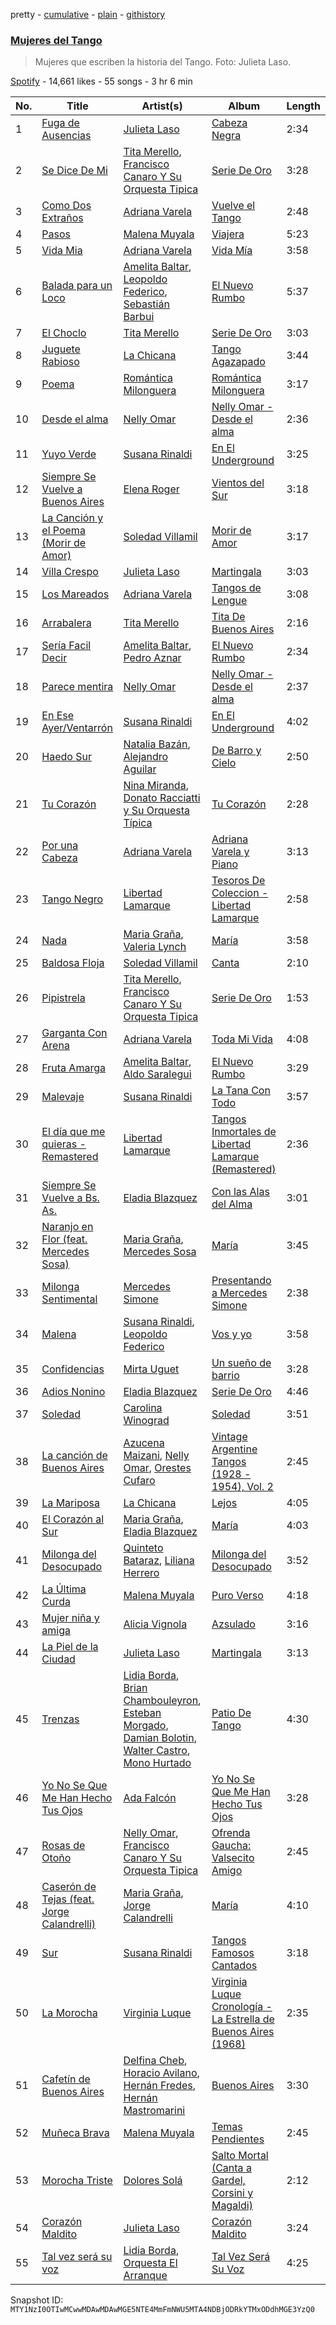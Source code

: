 pretty - [cumulative](/playlists/cumulative/37i9dQZF1DWZSDaI0ox0Nq.md) - [plain](/playlists/plain/37i9dQZF1DWZSDaI0ox0Nq) - [githistory](https://github.githistory.xyz/mackorone/spotify-playlist-archive/blob/main/playlists/plain/37i9dQZF1DWZSDaI0ox0Nq)

### [Mujeres del Tango](https://open.spotify.com/playlist/37i9dQZF1DWZSDaI0ox0Nq)

> Mujeres que escriben la historia del Tango\. Foto: Julieta Laso.

[Spotify](https://open.spotify.com/user/spotify) - 14,661 likes - 55 songs - 3 hr 6 min

| No. | Title | Artist(s) | Album | Length |
|---|---|---|---|---|
| 1 | [Fuga de Ausencias](https://open.spotify.com/track/3rsIVOZOnD9sxT2mcZYfm1) | [Julieta Laso](https://open.spotify.com/artist/3mrFrZjfujaOttNRpDD4Vk) | [Cabeza Negra](https://open.spotify.com/album/1g26oBJd6HGQxPdJLJwqI5) | 2:34 |
| 2 | [Se Dice De Mi](https://open.spotify.com/track/7rb5qQHrnnwUwS4udW6J8H) | [Tita Merello](https://open.spotify.com/artist/7r4Bb7uhP2AhJ4qlRp2vgP), [Francisco Canaro Y Su Orquesta Tipica](https://open.spotify.com/artist/66vYcFTYX0PoYsOOURFaGf) | [Serie De Oro](https://open.spotify.com/album/7Id8NVwwWDmiRjPEoRDObj) | 3:28 |
| 3 | [Como Dos Extraños](https://open.spotify.com/track/6u14b3JnkqTc1W3hTLNtJ9) | [Adriana Varela](https://open.spotify.com/artist/5diAzb0BD6mSdU1xOhM7dc) | [Vuelve el Tango](https://open.spotify.com/album/6Ew5SpAE83uV8grDDawz5m) | 2:48 |
| 4 | [Pasos](https://open.spotify.com/track/3R8j435shaOqqAIihPo2Mb) | [Malena Muyala](https://open.spotify.com/artist/2FzZqeOhCeu4Wd1wbPWVP1) | [Viajera](https://open.spotify.com/album/1pMNh3OgDHDxu8HnHZhxS6) | 5:23 |
| 5 | [Vida Mia](https://open.spotify.com/track/1P77zNEkaHp4h3onP8eeMY) | [Adriana Varela](https://open.spotify.com/artist/5diAzb0BD6mSdU1xOhM7dc) | [Vida Mía](https://open.spotify.com/album/6Zt7hlarp5sKgg01d3taj8) | 3:58 |
| 6 | [Balada para un Loco](https://open.spotify.com/track/7elVvHs5wE7rSvU3Slz6lo) | [Amelita Baltar](https://open.spotify.com/artist/5Z2Vs6p7u0a44wcO68iiQk), [Leopoldo Federico](https://open.spotify.com/artist/3RibY876FBPC7kuqm4YqzJ), [Sebastián Barbui](https://open.spotify.com/artist/54y7TiobofxsGWpRVCwLfh) | [El Nuevo Rumbo](https://open.spotify.com/album/0PNFCx0M4ol1VFWMOUuErM) | 5:37 |
| 7 | [El Choclo](https://open.spotify.com/track/2tGrykC11z4OMBFfKCq0kt) | [Tita Merello](https://open.spotify.com/artist/7r4Bb7uhP2AhJ4qlRp2vgP) | [Serie De Oro](https://open.spotify.com/album/7Id8NVwwWDmiRjPEoRDObj) | 3:03 |
| 8 | [Juguete Rabioso](https://open.spotify.com/track/5z5c1TQrW8Cwm4m2VnGztj) | [La Chicana](https://open.spotify.com/artist/5G6S0tVzlQJD709dvAvOyQ) | [Tango Agazapado](https://open.spotify.com/album/77XCoZdCX5SzH3acwEKraZ) | 3:44 |
| 9 | [Poema](https://open.spotify.com/track/1idKcTuIojEwcXXn0DyfTu) | [Romántica Milonguera](https://open.spotify.com/artist/2yN99QuwGDm319KHi1aSeY) | [Romántica Milonguera](https://open.spotify.com/album/4W4hc8GZG12mLZY9s93fvf) | 3:17 |
| 10 | [Desde el alma](https://open.spotify.com/track/2qy2u4LhIS8OSnnmJdvo1n) | [Nelly Omar](https://open.spotify.com/artist/6IyGH3tMgXudiE41XE6Y8f) | [Nelly Omar \- Desde el alma](https://open.spotify.com/album/0cXYEiQXAKBahVL4uUivpx) | 2:36 |
| 11 | [Yuyo Verde](https://open.spotify.com/track/7AYunCgwVKF1oh2k7f653e) | [Susana Rinaldi](https://open.spotify.com/artist/44gwyR0NL3dALyIGaL9NFE) | [En El Underground](https://open.spotify.com/album/6I123wp2nUkU8hiY0vzu7o) | 3:25 |
| 12 | [Siempre Se Vuelve a Buenos Aires](https://open.spotify.com/track/1J0yQfmer8N1GHQaZvZoDE) | [Elena Roger](https://open.spotify.com/artist/3i3ZiJGsP5tkz69ad7Mbie) | [Vientos del Sur](https://open.spotify.com/album/7mPR2s0BKY9FLSAMfx7lL1) | 3:18 |
| 13 | [La Canción y el Poema \(Morir de Amor\)](https://open.spotify.com/track/5FF4C9ZJQdK8vRDiPAy3Nc) | [Soledad Villamil](https://open.spotify.com/artist/5rSSgiiHz9IhOi6T63EBKD) | [Morir de Amor](https://open.spotify.com/album/3J0s3KKczh3ZJxyXrn04wo) | 3:17 |
| 14 | [Villa Crespo](https://open.spotify.com/track/2Wy6jMql4zbkK13xG5XD59) | [Julieta Laso](https://open.spotify.com/artist/3mrFrZjfujaOttNRpDD4Vk) | [Martingala](https://open.spotify.com/album/5FgjV4G9WsnzSyRhnrneNc) | 3:03 |
| 15 | [Los Mareados](https://open.spotify.com/track/6m63Jr9CRpaOlwhO7ZUe1n) | [Adriana Varela](https://open.spotify.com/artist/5diAzb0BD6mSdU1xOhM7dc) | [Tangos de Lengue](https://open.spotify.com/album/2rtuc3kn27unPR4F8B2nGH) | 3:08 |
| 16 | [Arrabalera](https://open.spotify.com/track/3WZakNuKCtJJxh7dTPyT17) | [Tita Merello](https://open.spotify.com/artist/7r4Bb7uhP2AhJ4qlRp2vgP) | [Tita De Buenos Aires](https://open.spotify.com/album/1GrP6d9082GxRkiXx2gsBP) | 2:16 |
| 17 | [Sería Facil Decir](https://open.spotify.com/track/51j44z3Qr2HnSnBhrEwpvm) | [Amelita Baltar](https://open.spotify.com/artist/5Z2Vs6p7u0a44wcO68iiQk), [Pedro Aznar](https://open.spotify.com/artist/2FFrhWZS9vJsh2UvxYPRr6) | [El Nuevo Rumbo](https://open.spotify.com/album/0PNFCx0M4ol1VFWMOUuErM) | 2:34 |
| 18 | [Parece mentira](https://open.spotify.com/track/7MteYKBjWmnGAGuWlSsZ8i) | [Nelly Omar](https://open.spotify.com/artist/6IyGH3tMgXudiE41XE6Y8f) | [Nelly Omar \- Desde el alma](https://open.spotify.com/album/0cXYEiQXAKBahVL4uUivpx) | 2:37 |
| 19 | [En Ese Ayer/Ventarrón](https://open.spotify.com/track/6yzikW529P1w3mwxAoMC3H) | [Susana Rinaldi](https://open.spotify.com/artist/44gwyR0NL3dALyIGaL9NFE) | [En El Underground](https://open.spotify.com/album/6I123wp2nUkU8hiY0vzu7o) | 4:02 |
| 20 | [Haedo Sur](https://open.spotify.com/track/0ZUeTlKIQG0hiTSuaVtRCu) | [Natalia Bazán](https://open.spotify.com/artist/2Wp5c6RzMcfX1LAzu8c1Y6), [Alejandro Aguilar](https://open.spotify.com/artist/4rpWarcBvKroTbc81jgY7n) | [De Barro y Cielo](https://open.spotify.com/album/5NXv9a0Y3eRkFbpiyPTQrQ) | 2:50 |
| 21 | [Tu Corazón](https://open.spotify.com/track/1zhWF3sY4s7h9oxXbPODIP) | [Nina Miranda](https://open.spotify.com/artist/3AXxvXhECGeTQCUU0Lj3ln), [Donato Racciatti y Su Orquesta Típica](https://open.spotify.com/artist/7yxrBMKCOe3Br5RZjsMu1t) | [Tu Corazón](https://open.spotify.com/album/0JlDk5W6I54VCV4uHT82VO) | 2:28 |
| 22 | [Por una Cabeza](https://open.spotify.com/track/0qVDC2Swbbs7VrgZu3fe6P) | [Adriana Varela](https://open.spotify.com/artist/5diAzb0BD6mSdU1xOhM7dc) | [Adriana Varela y Piano](https://open.spotify.com/album/7yndjj9dS2GfQzQQiZzWpv) | 3:13 |
| 23 | [Tango Negro](https://open.spotify.com/track/4uW2GXaccUXFxCcBzLaxtE) | [Libertad Lamarque](https://open.spotify.com/artist/4obTALkglm8PARkVVik9KZ) | [Tesoros De Coleccion \- Libertad Lamarque](https://open.spotify.com/album/5MOU8QeUpJ7vCBfVi5sM1p) | 2:58 |
| 24 | [Nada](https://open.spotify.com/track/6M4LFutTr0fgFMOWmN0kYh) | [Maria Graña](https://open.spotify.com/artist/1Yr19zGBA3JmVYOcE4JwRG), [Valeria Lynch](https://open.spotify.com/artist/60zawKIAJS16ul7OSY91wM) | [María](https://open.spotify.com/album/7jdQvnUjX988oU3jauUUmU) | 3:58 |
| 25 | [Baldosa Floja](https://open.spotify.com/track/38Umd4ALhVqbmvDSamftBR) | [Soledad Villamil](https://open.spotify.com/artist/5rSSgiiHz9IhOi6T63EBKD) | [Canta](https://open.spotify.com/album/6PDbU5wE5nZCAkXVIuvVm8) | 2:10 |
| 26 | [Pipistrela](https://open.spotify.com/track/6MZlsIdezdAiBwrZrxweNd) | [Tita Merello](https://open.spotify.com/artist/7r4Bb7uhP2AhJ4qlRp2vgP), [Francisco Canaro Y Su Orquesta Tipica](https://open.spotify.com/artist/66vYcFTYX0PoYsOOURFaGf) | [Serie De Oro](https://open.spotify.com/album/7Id8NVwwWDmiRjPEoRDObj) | 1:53 |
| 27 | [Garganta Con Arena](https://open.spotify.com/track/6BjIumHEDyRxgocfAfwsXL) | [Adriana Varela](https://open.spotify.com/artist/5diAzb0BD6mSdU1xOhM7dc) | [Toda Mi Vida](https://open.spotify.com/album/17AJEwOMBmI6xhykdOBCI7) | 4:08 |
| 28 | [Fruta Amarga](https://open.spotify.com/track/7dsCiWTBKpyI8UYPxicyCu) | [Amelita Baltar](https://open.spotify.com/artist/5Z2Vs6p7u0a44wcO68iiQk), [Aldo Saralegui](https://open.spotify.com/artist/3DkOmSI4zaX4mVCZQC7Fm1) | [El Nuevo Rumbo](https://open.spotify.com/album/0PNFCx0M4ol1VFWMOUuErM) | 3:29 |
| 29 | [Malevaje](https://open.spotify.com/track/4LVQ2CuYGgKgQA3vsI0NyG) | [Susana Rinaldi](https://open.spotify.com/artist/44gwyR0NL3dALyIGaL9NFE) | [La Tana Con Todo](https://open.spotify.com/album/3oGlLY8Hy4jFS8jAzos8X1) | 3:57 |
| 30 | [El día que me quieras \- Remastered](https://open.spotify.com/track/02TbTxbu4H9heTFaXe3iVQ) | [Libertad Lamarque](https://open.spotify.com/artist/4obTALkglm8PARkVVik9KZ) | [Tangos Inmortales de Libertad Lamarque \(Remastered\)](https://open.spotify.com/album/5iq55ODBLnuVtHr0SX5AJR) | 2:36 |
| 31 | [Siempre Se Vuelve a Bs\. As.](https://open.spotify.com/track/3xjANYsJ2nMZBLr7T6lDcZ) | [Eladia Blazquez](https://open.spotify.com/artist/0lHsA4VFPhU5bDBYPMskM8) | [Con las Alas del Alma](https://open.spotify.com/album/1IJDQDltstBfcrxE7IoJii) | 3:01 |
| 32 | [Naranjo en Flor \(feat\. Mercedes Sosa\)](https://open.spotify.com/track/25NuGWk6dbNy8Eyt6zNlsR) | [Maria Graña](https://open.spotify.com/artist/1Yr19zGBA3JmVYOcE4JwRG), [Mercedes Sosa](https://open.spotify.com/artist/2HvyR5FsU37QMqVzIbGwl7) | [María](https://open.spotify.com/album/7jdQvnUjX988oU3jauUUmU) | 3:45 |
| 33 | [Milonga Sentimental](https://open.spotify.com/track/1uJeHbIPeOKGfEEJujJkP7) | [Mercedes Simone](https://open.spotify.com/artist/3MqKTtxz6LzNrRJugeYh8W) | [Presentando a Mercedes Simone](https://open.spotify.com/album/6HNgJ8dZflujytFtS4TUm3) | 2:38 |
| 34 | [Malena](https://open.spotify.com/track/24Reh2d2WR4lwweVsA1xxf) | [Susana Rinaldi](https://open.spotify.com/artist/44gwyR0NL3dALyIGaL9NFE), [Leopoldo Federico](https://open.spotify.com/artist/3RibY876FBPC7kuqm4YqzJ) | [Vos y yo](https://open.spotify.com/album/7I5aFjFeNdfqWyISjPI2sw) | 3:58 |
| 35 | [Confidencias](https://open.spotify.com/track/53573za1S0cPRlR9TudWro) | [Mirta Uguet](https://open.spotify.com/artist/7LM8yuLYabmwwol7zh7T0O) | [Un sueño de barrio](https://open.spotify.com/album/4HhtYjOKgTXErKj0GpW2Sz) | 3:28 |
| 36 | [Adios Nonino](https://open.spotify.com/track/3WMFRGhYLFyJXlgzCAe9Eo) | [Eladia Blazquez](https://open.spotify.com/artist/0lHsA4VFPhU5bDBYPMskM8) | [Serie De Oro](https://open.spotify.com/album/4kZ4AWQQdI7rKNBgDizWqi) | 4:46 |
| 37 | [Soledad](https://open.spotify.com/track/1BlKIFOIPRWYoaZaVM1GRC) | [Carolina Winograd](https://open.spotify.com/artist/1gQrpbtcrPfYpDB0LrZdWO) | [Soledad](https://open.spotify.com/album/0tXKqVJN1KMDjzcWW7dgQj) | 3:51 |
| 38 | [La canción de Buenos Aires](https://open.spotify.com/track/4t2Ow4sdp8p8OVfpu2e1Ey) | [Azucena Maizani](https://open.spotify.com/artist/0B2RE6SzZ4QsCRkl1nMz1n), [Nelly Omar](https://open.spotify.com/artist/6IyGH3tMgXudiE41XE6Y8f), [Orestes Cufaro](https://open.spotify.com/artist/3WXc29391Id6Tmh37E7gdm) | [Vintage Argentine Tangos \(1928 \- 1954\), Vol\. 2](https://open.spotify.com/album/4anYze0tSqlzugbsDrbcAz) | 2:45 |
| 39 | [La Mariposa](https://open.spotify.com/track/17iPZmaID95A2XxcTDBXoh) | [La Chicana](https://open.spotify.com/artist/5G6S0tVzlQJD709dvAvOyQ) | [Lejos](https://open.spotify.com/album/3Bejr5wnkAxczzVqZKYfSc) | 4:05 |
| 40 | [El Corazón al Sur](https://open.spotify.com/track/5t0QIkUpZOoejnKXeZ8z2s) | [Maria Graña](https://open.spotify.com/artist/1Yr19zGBA3JmVYOcE4JwRG), [Eladia Blazquez](https://open.spotify.com/artist/0lHsA4VFPhU5bDBYPMskM8) | [María](https://open.spotify.com/album/7jdQvnUjX988oU3jauUUmU) | 4:03 |
| 41 | [Milonga del Desocupado](https://open.spotify.com/track/4drrlcTdFPZhbKoaZSCoMo) | [Quinteto Bataraz](https://open.spotify.com/artist/5wExxTg18OJstdwHUQDrAs), [Liliana Herrero](https://open.spotify.com/artist/6iqeypk1XRa2zQVRcIVmlF) | [Milonga del Desocupado](https://open.spotify.com/album/3VvEy3CFcgyMe1iMt4bQ2X) | 3:52 |
| 42 | [La Última Curda](https://open.spotify.com/track/6wTRZqGXcMRXCXYFUAqXL4) | [Malena Muyala](https://open.spotify.com/artist/2FzZqeOhCeu4Wd1wbPWVP1) | [Puro Verso](https://open.spotify.com/album/49rcqApxkF0v2eY0nKteFl) | 4:18 |
| 43 | [Mujer niña y amiga](https://open.spotify.com/track/5jgUP4aEL9GXBxIF7IqNt7) | [Alicia Vignola](https://open.spotify.com/artist/7smQzOdgz8Lzw1l8ImVC5A) | [Azsulado](https://open.spotify.com/album/3YZFCJZ5FkaEMD8GECpmlM) | 3:16 |
| 44 | [La Piel de la Ciudad](https://open.spotify.com/track/4OyBpawRu6Bh5CpK8bBXh4) | [Julieta Laso](https://open.spotify.com/artist/3mrFrZjfujaOttNRpDD4Vk) | [Martingala](https://open.spotify.com/album/5FgjV4G9WsnzSyRhnrneNc) | 3:13 |
| 45 | [Trenzas](https://open.spotify.com/track/7jBfhA6e93EKL1BaoghORb) | [Lidia Borda](https://open.spotify.com/artist/1SkyJrTK7wUmLxV9H7ekBt), [Brian Chambouleyron](https://open.spotify.com/artist/4ItsXJStGq1NA4LkKSV6WJ), [Esteban Morgado](https://open.spotify.com/artist/1pL3N36WdUgF8sdmLG8OMl), [Damian Bolotin](https://open.spotify.com/artist/6K2DK1fVzvbY5oSx3xPajp), [Walter Castro](https://open.spotify.com/artist/163oQfMweTcJsoOdYdDjNG), [Mono Hurtado](https://open.spotify.com/artist/2SKGUiZZSPBgQ9ZgdBiUTL) | [Patio De Tango](https://open.spotify.com/album/1kOUXHJMkKuXur3xTBoKmS) | 4:30 |
| 46 | [Yo No Se Que Me Han Hecho Tus Ojos](https://open.spotify.com/track/2yGGl2B3JT1NXdRpxFAZ0Z) | [Ada Falcón](https://open.spotify.com/artist/1bshphZh29CbPD7uyWxxk3) | [Yo No Se Que Me Han Hecho Tus Ojos](https://open.spotify.com/album/5TgkprMzhtnfMAEZFChOcy) | 3:28 |
| 47 | [Rosas de Otoño](https://open.spotify.com/track/6CAz0sn2HaHSpSiQ0EMkJx) | [Nelly Omar](https://open.spotify.com/artist/6IyGH3tMgXudiE41XE6Y8f), [Francisco Canaro Y Su Orquesta Tipica](https://open.spotify.com/artist/66vYcFTYX0PoYsOOURFaGf) | [Ofrenda Gaucha: Valsecito Amigo](https://open.spotify.com/album/6jUZzfW2CkpEULtaFOegAk) | 2:45 |
| 48 | [Caserón de Tejas \(feat\. Jorge Calandrelli\)](https://open.spotify.com/track/0Elfdj2gQ0Ib0h49kCKb2R) | [Maria Graña](https://open.spotify.com/artist/1Yr19zGBA3JmVYOcE4JwRG), [Jorge Calandrelli](https://open.spotify.com/artist/3cjxn6Z8XrhJuuEcxxQHmm) | [María](https://open.spotify.com/album/7jdQvnUjX988oU3jauUUmU) | 4:10 |
| 49 | [Sur](https://open.spotify.com/track/0I0bZlt1lW3HMCDiTBkbt3) | [Susana Rinaldi](https://open.spotify.com/artist/44gwyR0NL3dALyIGaL9NFE) | [Tangos Famosos Cantados](https://open.spotify.com/album/6e0npZfXXOvdAY8YulsfLo) | 3:18 |
| 50 | [La Morocha](https://open.spotify.com/track/1wgpDmWmiFO8m7ZBWCaQDF) | [Virginia Luque](https://open.spotify.com/artist/3l9sNbRTss6iqUdZq6R8Wc) | [Virginia Luque Cronología \- La Estrella de Buenos Aires \(1968\)](https://open.spotify.com/album/0gF8PydJV7gZYrHKVwZZi2) | 2:35 |
| 51 | [Cafetín de Buenos Aires](https://open.spotify.com/track/6igePX7ujLa9bohLAXO34X) | [Delfina Cheb](https://open.spotify.com/artist/6a3CKtQ3uBTZlrIB2d6yUq), [Horacio Avilano](https://open.spotify.com/artist/1OVVbwW8JjRpAvlGmMqO8E), [Hernán Fredes](https://open.spotify.com/artist/4nAqi6nuYVAAKCtplFZdWj), [Hernán Mastromarini](https://open.spotify.com/artist/3I1iCHvPAEoqbxj7oCKVvY) | [Buenos Aires](https://open.spotify.com/album/3QnnowQDhMZJiQUZaknba7) | 3:30 |
| 52 | [Muñeca Brava](https://open.spotify.com/track/5skLmMQ7foRb3UTEtc9Qx6) | [Malena Muyala](https://open.spotify.com/artist/2FzZqeOhCeu4Wd1wbPWVP1) | [Temas Pendientes](https://open.spotify.com/album/7dAmJJhKx2p5QCmknLNYlB) | 2:45 |
| 53 | [Morocha Triste](https://open.spotify.com/track/7CIcWoxE0p2uaWyDGdT428) | [Dolores Solá](https://open.spotify.com/artist/0cBV35Lf9cSK66peOaGhSV) | [Salto Mortal \(Canta a Gardel, Corsini y Magaldi\)](https://open.spotify.com/album/1Z2Uz1bTt09Y2HXSNY3Avb) | 2:12 |
| 54 | [Corazón Maldito](https://open.spotify.com/track/18rtBOZ3x3OYWAN7VMEgio) | [Julieta Laso](https://open.spotify.com/artist/3mrFrZjfujaOttNRpDD4Vk) | [Corazón Maldito](https://open.spotify.com/album/6akAb35yd9kVQiq3jigIZT) | 3:24 |
| 55 | [Tal vez será su voz](https://open.spotify.com/track/2n3xDZaKxi6ntTB8IdX5mZ) | [Lidia Borda](https://open.spotify.com/artist/1SkyJrTK7wUmLxV9H7ekBt), [Orquesta El Arranque](https://open.spotify.com/artist/5EsRO0Vumc48k4pMoC4MWV) | [Tal Vez Será Su Voz](https://open.spotify.com/album/21lhlABIcVCeYgPTGLLbnW) | 4:25 |

Snapshot ID: `MTY1NzI0OTIwMCwwMDAwMDAwMGE5NTE4MmFmNWU5MTA4NDBjODRkYTMxODdhMGE3YzQ0`
